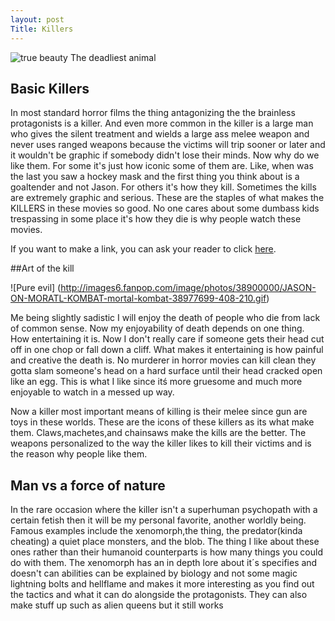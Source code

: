 ```yaml
---
layout: post
Title: Killers
---
```


![true beauty](http://i.imgur.com/2q3DKN6.jpg)
The deadliest animal

## Basic Killers

In most standard horror films the thing antagonizing the the brainless protagonists is a killer.
And even more common in the killer is a large man who gives the silent treatment and wields a large ass melee weapon and never uses ranged weapons because the victims will trip sooner or later and it wouldn't be graphic if somebody didn't lose their minds. Now why do we like them. For some it's just how iconic some of them are. Like, when was the last you saw a hockey mask and the first thing you think about is a goaltender and not Jason. For others it's how they kill. Sometimes the kills are extremely graphic and serious. These are the staples of what makes the KILLERS in these movies so good. No one cares about some dumbass kids trespassing in some place it's how they die is why people watch these movies. 

If you want to make a link, you can ask your reader to click [here](https://www.website.address.com).

##Art of the kill

![Pure evil] (http://images6.fanpop.com/image/photos/38900000/JASON-ON-MORATL-KOMBAT-mortal-kombat-38977699-408-210.gif)

Me being slightly sadistic I will enjoy the death of people who die from lack of common sense. Now my enjoyability of death depends on one thing. How entertaining it is. Now I don't really care if someone gets their head cut off in one chop or fall down a cliff. What makes it entertaining is how painful and creative the death is. No murderer in horror movies can kill clean they gotta slam someone's head on a hard surface until their head cracked open like an egg. This is what I like since itś more gruesome and much more enjoyable to watch in a messed up way. 

Now a killer most important means of killing is their melee since gun are toys in these worlds. These are the icons of these killers as its what make them. Claws,machetes,and chainsaws  make the kills are the better. The weapons personalized to the way the killer likes to kill their victims and is the reason why people like them.


## Man vs a force of nature

In the rare occasion where the killer isn't a superhuman psychopath with a certain fetish then it will be my personal favorite, another worldly being. Famous examples include the xenomorph,the thing, the predator(kinda cheating) a quiet place monsters, and the blob. The thing I like about these ones rather than their humanoid counterparts is how many things you could do with them. The xenomorph has an in depth lore about it´s specifies and doesn't can abilities can be explained by biology and not some magic lightning bolts and hellflame and makes it more interesting as you find out the tactics and what it can do alongside the protagonists. They can also make stuff up such as alien queens but it still works

